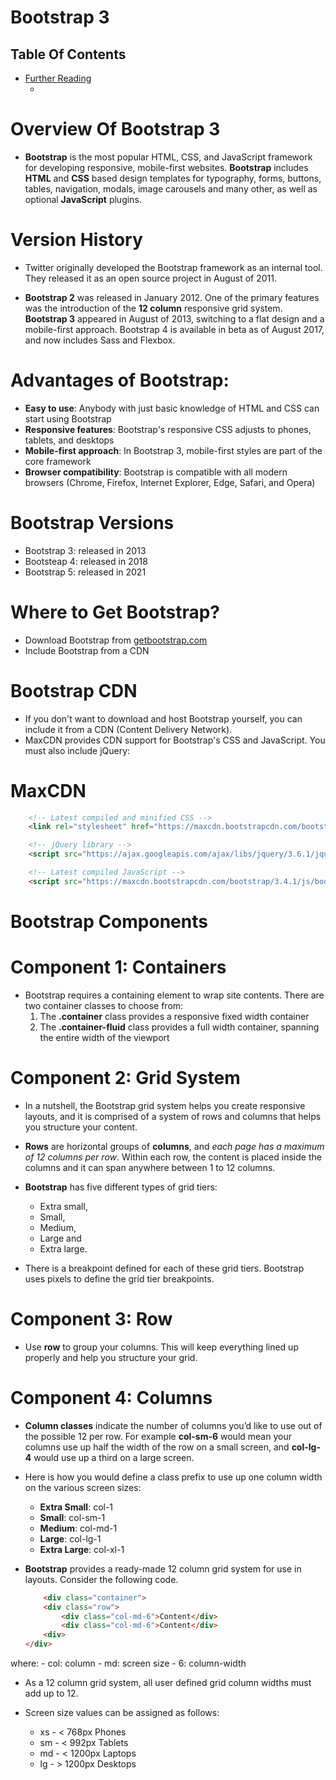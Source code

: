 # Bootstrap 3

## Table Of Contents
- [Further Reading]()
    - []()

# Overview Of Bootstrap 3
* __Bootstrap__ is the most popular HTML, CSS, and JavaScript framework for developing responsive, mobile-first websites. __Bootstrap__ includes __HTML__ and __CSS__ based design templates for typography, forms, buttons, tables, navigation, modals, image carousels and many other, as well as optional __JavaScript__ plugins.

# Version History
* Twitter originally developed the Bootstrap framework as an internal tool. They released it as an open source project in August of 2011.

* __Bootstrap 2__ was released in January 2012. One of the primary features was the introduction of the __12 column__ responsive grid system. __Bootstrap 3__ appeared in August of 2013, switching to a flat design and a mobile-first approach. Bootstrap 4 is available in beta as of August 2017, and now includes Sass and Flexbox.
# Advantages of Bootstrap:
* __Easy to use__: Anybody with just basic knowledge of HTML and CSS can start using Bootstrap
* __Responsive features__: Bootstrap's responsive CSS adjusts to phones, tablets, and desktops
* __Mobile-first approach__: In Bootstrap 3, mobile-first styles are part of the core framework
* __Browser compatibility__: Bootstrap is compatible with all modern browsers (Chrome, Firefox, Internet Explorer, Edge, Safari, and Opera)

# Bootstrap Versions
- Bootstrap 3: released in 2013
- Bootsteap 4: released in 2018
- Bootstrap 5: released in 2021

# Where to Get Bootstrap?
* Download Bootstrap from [getbootstrap.com](https://getbootstrap.com/docs/5.3/getting-started/introduction/)
* Include Bootstrap from a CDN

# Bootstrap CDN
* If you don't want to download and host Bootstrap yourself, you can include it from a CDN (Content Delivery Network).
* MaxCDN provides CDN support for Bootstrap's CSS and JavaScript. You must also include jQuery:

# MaxCDN
```html
    <!-- Latest compiled and minified CSS -->
    <link rel="stylesheet" href="https://maxcdn.bootstrapcdn.com/bootstrap/3.4.1/css/bootstrap.min.css">

    <!-- jQuery library -->
    <script src="https://ajax.googleapis.com/ajax/libs/jquery/3.6.1/jquery.min.js"></script>

    <!-- Latest compiled JavaScript -->
    <script src="https://maxcdn.bootstrapcdn.com/bootstrap/3.4.1/js/bootstrap.min.js"></script>
```

# Bootstrap Components

# Component 1: Containers
* Bootstrap requires a containing element to wrap site contents. There are two container classes to choose from:
    1. The __.container__ class provides a responsive fixed width container
    2. The __.container-fluid__ class provides a full width container, spanning the entire width of the viewport

# Component 2: Grid System
* In a nutshell, the Bootstrap grid system helps you create responsive layouts, and it is comprised of a system of rows and columns that helps you structure your content.

* __Rows__ are horizontal groups of __columns__, and _each page has a maximum of 12 columns per row_. Within each row, the content is placed inside the columns and it can span anywhere between 1 to 12 columns.

* __Bootstrap__ has five different types of grid tiers: 
    - Extra small,
    - Small, 
    - Medium, 
    - Large and 
    - Extra large. 
* There is a breakpoint defined for each of these grid tiers. Bootstrap uses pixels to define the grid tier breakpoints.

# Component 3: Row
* Use __row__ to group your columns. This will keep everything lined up properly and help you structure your grid.

# Component 4: Columns
* __Column classes__ indicate the number of columns you’d like to use out of the possible 12 per row. For example __col-sm-6__ would mean your columns use up half the width of the row on a small screen, and __col-lg-4__ would use up a third on a large screen.

* Here is how you would define a class prefix to use up one column width on the various screen sizes:
    - __Extra Small__: col-1
    - __Small__: col-sm-1
    - __Medium__: col-md-1
    - __Large__: col-lg-1
    - __Extra Large__: col-xl-1

* __Bootstrap__ provides a ready-made 12 column grid system for use in layouts. Consider the following code.

    ```html
        <div class="container">
        <div class="row">
            <div class="col-md-6">Content</div>
            <div class="col-md-6">Content</div>
        <div>
    </div>
    ```
where:
    - col: column
    - md: screen size
    - 6: column-width

* As a 12 column grid system, all user defined grid column widths must add up to 12.

* Screen size values can be assigned as follows:
    - xs - < 768px Phones
    - sm - < 992px Tablets
    - md - < 1200px Laptops
    - lg - > 1200px Desktops